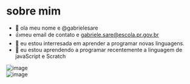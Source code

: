 # sobre mim
- 👋 ola meu nome e @gabrielesare
- :+1:meu email de contato e gabriele.sare@escola.pr.gov.br
- 👀 eu estou interresada em aprender a programar novas linguagens.
- 🌱 eu estou aprendendo a programar recentemente a linguagem de javaScript e Scratch

![image](https://user-images.githubusercontent.com/105738448/170086474-d56a9e39-0294-451f-9896-b6a9e3154b9c.png)                                           
![image](https://user-images.githubusercontent.com/105738448/170090464-fd15d9bf-047c-4ccb-87aa-707b20ef03be.png)






